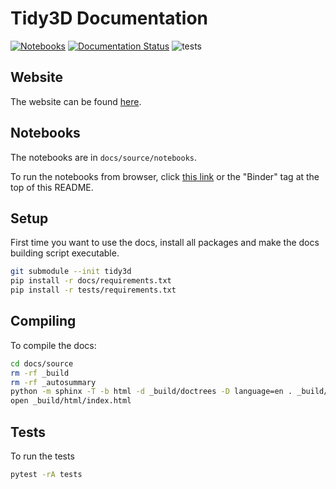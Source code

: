 # Tidy3D Documentation

[![Notebooks](https://mybinder.org/badge_logo.svg)](https://mybinder.org/v2/gh/flexcompute-readthedocs/tidy3d-docs/readthedocs?labpath=docs%2Fsource%2Fnotebooks)
[![Documentation Status](https://readthedocs.com/projects/flexcompute-tidy3ddocumentation/badge/?version=latest)](https://flexcompute-tidy3ddocumentation.readthedocs-hosted.com/en/latest/?badge=latest)
![tests](https://github.com/flexcompute/Tidy3D-client-revamp/actions/workflows//run_tests.yml/badge.svg)

## Website

The website can be found [here](https://flexcompute-tidy3ddocumentation.readthedocs-hosted.com/en/latest/).

## Notebooks

The notebooks are in `docs/source/notebooks`.

To run the notebooks from browser, click [this link](https://mybinder.org/v2/gh/flexcompute/Tidy3D-docs/HEAD?filepath=docs/notebooks/) or the "Binder" tag at the top of this README.

## Setup

First time you want to use the docs, install all packages and make the docs building script executable.

```bash
git submodule --init tidy3d
pip install -r docs/requirements.txt
pip install -r tests/requirements.txt
```

## Compiling

To compile the docs:

```bash
cd docs/source
rm -rf _build
rm -rf _autosummary
python -m sphinx -T -b html -d _build/doctrees -D language=en . _build/html
open _build/html/index.html
```

## Tests

To run the tests

```bash
pytest -rA tests
```
